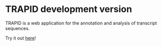 # TRAPID development version

TRAPID is a web application for the annotation and analysis of transcript sequences. 


Try it out [here](https://bioinformatics.psb.ugent.be/webtools/trapid_dev/)! 
